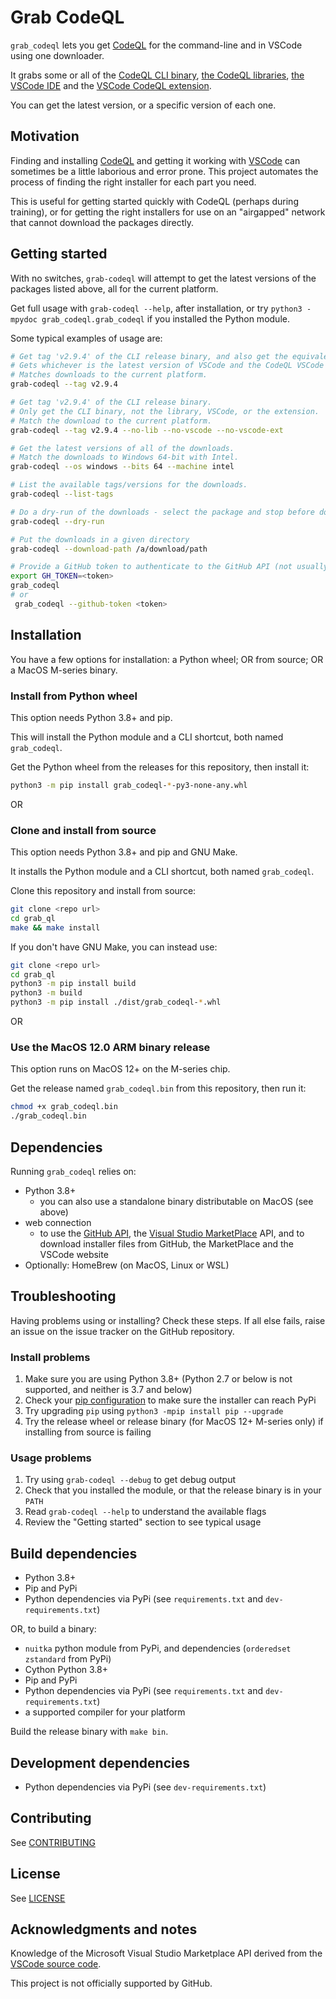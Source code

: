 # Grab CodeQL

`grab_codeql` lets you get [CodeQL](https://codeql.github.com/) for the command-line and in VSCode using one downloader.

It grabs some or all of the [CodeQL CLI binary](https://github.com/github/codeql-cli-binaries), [the CodeQL libraries](https://github.com/github/codeql), [the VSCode IDE](https://code.visualstudio.com/) and the [VSCode CodeQL extension](https://marketplace.visualstudio.com/items?itemName=GitHub.vscode-codeql).

You can get the latest version, or a specific version of each one.

## Motivation

Finding and installing [CodeQL](https://codeql.github.com/) and getting it working with [VSCode](https://code.visualstudio.com/) can sometimes be a little laborious and error prone. This project automates the process of finding the right installer for each part you need.

This is useful for getting started quickly with CodeQL (perhaps during training), or for getting the right installers for use on an "airgapped" network that cannot download the packages directly.

## Getting started

With no switches, `grab-codeql` will attempt to get the latest versions of the packages listed above, all for the current platform.

Get full usage with `grab-codeql --help`, after installation,
or try `python3 -mpydoc grab_codeql.grab_codeql` if you installed the Python module.

Some typical examples of usage are:

``` bash
# Get tag 'v2.9.4' of the CLI release binary, and also get the equivalent tag for the library.
# Gets whichever is the latest version of VSCode and the CodeQL VSCode extension.
# Matches downloads to the current platform.
grab-codeql --tag v2.9.4

# Get tag 'v2.9.4' of the CLI release binary.
# Only get the CLI binary, not the library, VSCode, or the extension.
# Match the download to the current platform.
grab-codeql --tag v2.9.4 --no-lib --no-vscode --no-vscode-ext

# Get the latest versions of all of the downloads.
# Match the downloads to Windows 64-bit with Intel.
grab-codeql --os windows --bits 64 --machine intel

# List the available tags/versions for the downloads.
grab-codeql --list-tags

# Do a dry-run of the downloads - select the package and stop before downloading
grab-codeql --dry-run

# Put the downloads in a given directory
grab-codeql --download-path /a/download/path

# Provide a GitHub token to authenticate to the GitHub API (not usually necessary)
export GH_TOKEN=<token>
grab_codeql
# or
 grab_codeql --github-token <token>
```

## Installation

You have a few options for installation: a Python wheel; OR from source; OR a MacOS M-series binary.

### Install from Python wheel

This option needs Python 3.8+ and pip.

This will install the Python module and a CLI shortcut, both named `grab_codeql`.

Get the Python wheel from the releases for this repository, then install it:

``` bash
python3 -m pip install grab_codeql-*-py3-none-any.whl
```

OR

### Clone and install from source

This option needs Python 3.8+ and pip and GNU Make.

It installs the Python module and a CLI shortcut, both named `grab_codeql`.

Clone this repository and install from source:

``` bash
git clone <repo url>
cd grab_ql
make && make install
```

If you don't have GNU Make, you can instead use:

``` bash
git clone <repo url>
cd grab_ql
python3 -m pip install build
python3 -m build
python3 -m pip install ./dist/grab_codeql-*.whl
```

OR

### Use the MacOS 12.0 ARM binary release

This option runs on MacOS 12+ on the M-series chip.

Get the release named `grab_codeql.bin` from this repository, then run it:

  ``` bash
  chmod +x grab_codeql.bin
  ./grab_codeql.bin
  ```

## Dependencies

Running `grab_codeql` relies on:

* Python 3.8+
  * you can also use a standalone binary distributable on MacOS (see above)
* web connection
  * to use the [GitHub API](https://docs.github.com/en/rest/guides/getting-started-with-the-rest-api), the [Visual Studio MarketPlace](https://marketplace.visualstudio.com/) API, and to download installer files from GitHub, the MarketPlace and the VSCode website
* Optionally: HomeBrew (on MacOS, Linux or WSL)

## Troubleshooting

Having problems using or installing? Check these steps. If all else fails, raise an issue on the issue tracker on the GitHub repository.

### Install problems

1. Make sure you are using Python 3.8+ (Python 2.7 or below is not supported, and neither is 3.7 and below)
2. Check your [pip configuration](https://pip.pypa.io/en/stable/user_guide/) to make sure the installer can reach PyPi
3. Try upgrading `pip` using `python3 -mpip install pip --upgrade`
4. Try the release wheel or release binary (for MacOS 12+ M-series only) if installing from source is failing

### Usage problems

1. Try using `grab-codeql --debug` to get debug output
2. Check that you installed the module, or that the release binary is in your `PATH`
3. Read `grab-codeql --help` to understand the available flags
4. Review the "Getting started" section to see typical usage

## Build dependencies

* Python 3.8+
* Pip and PyPi
* Python dependencies via PyPi (see `requirements.txt` and `dev-requirements.txt`)

OR, to build a binary:

* `nuitka` python module from PyPi, and dependencies (`orderedset zstandard` from PyPi)
* Cython Python 3.8+
* Pip and PyPi
* Python dependencies via PyPi (see `requirements.txt` and `dev-requirements.txt`)
* a supported compiler for your platform

Build the release binary with `make bin`.

## Development dependencies

* Python dependencies via PyPi (see `dev-requirements.txt`)

## Contributing

See [CONTRIBUTING](CONTRIBUTING.md)

## License

See [LICENSE](LICENSE.md)

## Acknowledgments and notes

Knowledge of the Microsoft Visual Studio Marketplace API derived from the [VSCode source code](https://github.com/microsoft/vscode/blob/main/src/vs/platform/extensionManagement/common/extensionGalleryService.ts).

This project is not officially supported by GitHub.
